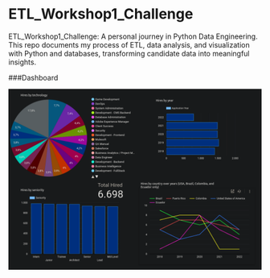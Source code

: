 # ETL_Workshop1_Challenge
ETL_Workshop1_Challenge: A personal journey in Python Data Engineering. This repo documents my process of ETL, data analysis, and visualization with Python and databases, transforming candidate data into meaningful insights.

###Dashboard

![Dashboard](data-README.md/dashboard.png)